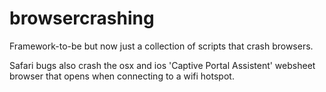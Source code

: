 browsercrashing
===============

Framework-to-be but now just a collection of scripts that crash browsers. 

Safari bugs also crash the osx and ios 'Captive Portal Assistent' websheet browser that opens when connecting to a wifi hotspot.
